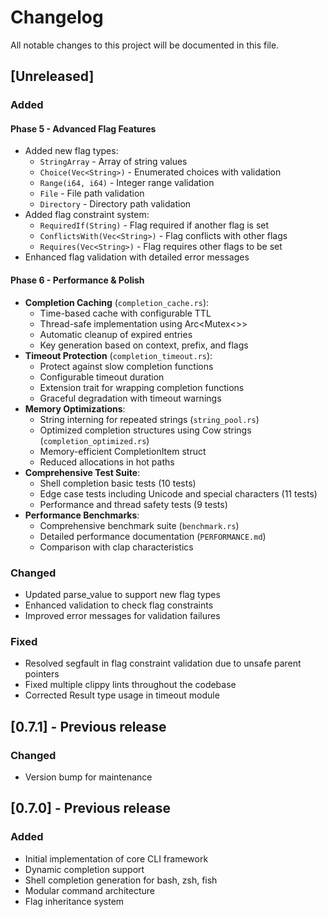 # Changelog

All notable changes to this project will be documented in this file.

## [Unreleased]

### Added

#### Phase 5 - Advanced Flag Features
- Added new flag types:
  - `StringArray` - Array of string values
  - `Choice(Vec<String>)` - Enumerated choices with validation
  - `Range(i64, i64)` - Integer range validation
  - `File` - File path validation
  - `Directory` - Directory path validation
- Added flag constraint system:
  - `RequiredIf(String)` - Flag required if another flag is set
  - `ConflictsWith(Vec<String>)` - Flag conflicts with other flags
  - `Requires(Vec<String>)` - Flag requires other flags to be set
- Enhanced flag validation with detailed error messages

#### Phase 6 - Performance & Polish
- **Completion Caching** (`completion_cache.rs`):
  - Time-based cache with configurable TTL
  - Thread-safe implementation using Arc<Mutex<>>
  - Automatic cleanup of expired entries
  - Key generation based on context, prefix, and flags
- **Timeout Protection** (`completion_timeout.rs`):
  - Protect against slow completion functions
  - Configurable timeout duration
  - Extension trait for wrapping completion functions
  - Graceful degradation with timeout warnings
- **Memory Optimizations**:
  - String interning for repeated strings (`string_pool.rs`)
  - Optimized completion structures using Cow strings (`completion_optimized.rs`)
  - Memory-efficient CompletionItem struct
  - Reduced allocations in hot paths
- **Comprehensive Test Suite**:
  - Shell completion basic tests (10 tests)
  - Edge case tests including Unicode and special characters (11 tests)
  - Performance and thread safety tests (9 tests)
- **Performance Benchmarks**:
  - Comprehensive benchmark suite (`benchmark.rs`)
  - Detailed performance documentation (`PERFORMANCE.md`)
  - Comparison with clap characteristics

### Changed
- Updated parse_value to support new flag types
- Enhanced validation to check flag constraints
- Improved error messages for validation failures

### Fixed
- Resolved segfault in flag constraint validation due to unsafe parent pointers
- Fixed multiple clippy lints throughout the codebase
- Corrected Result type usage in timeout module

## [0.7.1] - Previous release

### Changed
- Version bump for maintenance

## [0.7.0] - Previous release

### Added
- Initial implementation of core CLI framework
- Dynamic completion support
- Shell completion generation for bash, zsh, fish
- Modular command architecture
- Flag inheritance system